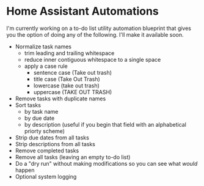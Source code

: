 # Home Assistant Automations

I'm currently working on a to-do list utility automation blueprint that gives
you the option of doing any of the following. I'll make it available soon.

- Normalize task names
  - trim leading and trailing whitespace
  - reduce inner contiguous whitespace to a single space
  - apply a case rule
    - sentence case (Take out trash)
    - title case (Take Out Trash)
    - lowercase (take out trash)
    - uppercase (TAKE OUT TRASH)
- Remove tasks with duplicate names
- Sort tasks
  - by task name
  - by due date
  - by description (useful if you begin that field with an alphabetical priorty scheme)
- Strip due dates from all tasks
- Strip descriptions from all tasks
- Remove completed tasks
- Remove all tasks (leaving an empty to-do list)
- Do a "dry run" without making modifications so you can see what _would_ happen
- Optional system logging

[//]: # (
SPDX-FileCopyrightText: © 2024 Stephen Harvey Trottier
SPDX-License-Identifier: MIT
)
